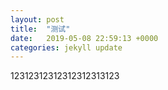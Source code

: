 ```yaml
---
layout: post
title:  "测试"
date:   2019-05-08 22:59:13 +0000
categories: jekyll update
---
```

12312312312312312313123